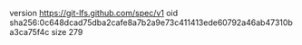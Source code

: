 version https://git-lfs.github.com/spec/v1
oid sha256:0c648dcad75dba2cafe8a7b2a9e73c411413ede60792a46ab47310ba3ca75f4c
size 279
